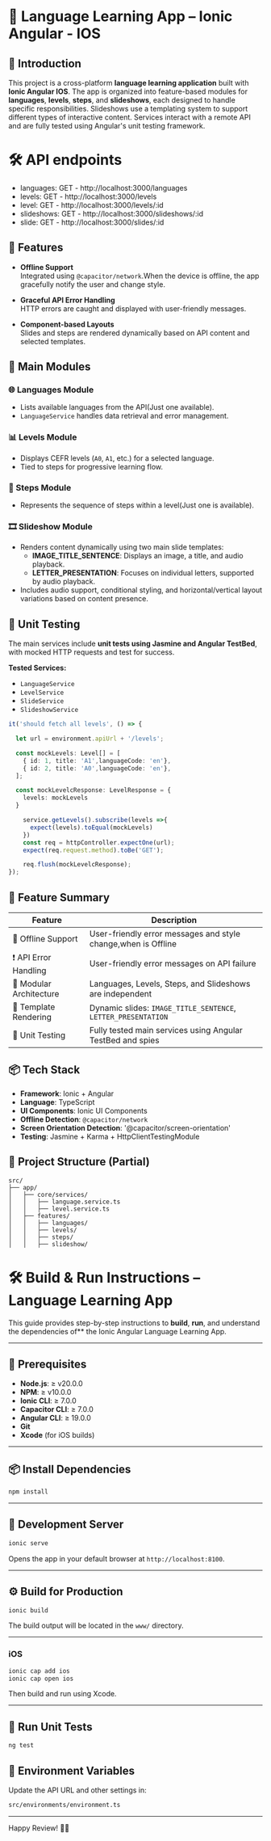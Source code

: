# 📘 Language Learning App – Ionic Angular - IOS

## 🚀 Introduction

This project is a cross-platform **language learning application** built with **Ionic Angular IOS**.
The app is organized into feature-based modules for **languages**, **levels**, **steps**, and **slideshows**, each designed to handle specific responsibilities. Slideshows use a templating system to support different types of interactive content. Services interact with a remote API and are fully tested using Angular's unit testing framework.

# 🛠️ API endpoints

- languages: GET - http://localhost:3000/languages
- levels: GET - http://localhost:3000/levels
- level: GET - http://localhost:3000/levels/:id
- slideshows: GET - http://localhost:3000/slideshows/:id
- slide: GET - http://localhost:3000/slides/:id

## 🔧 Features

- **Offline Support**  
  Integrated using `@capacitor/network`.When the device is offline, the app gracefully notify the user and change style.

- **Graceful API Error Handling**  
  HTTP errors are caught and displayed with user-friendly messages. 

- **Component-based Layouts**  
  Slides and steps are rendered dynamically based on API content and selected templates.

## 🧩 Main Modules

### 🌐 Languages Module
- Lists available languages from the API(Just one available).
- `LanguageService` handles data retrieval and error management.

### 📊 Levels Module
- Displays CEFR levels (`A0`, `A1`, etc.) for a selected language.
- Tied to steps for progressive learning flow.

### 🧱 Steps Module
- Represents the sequence of steps within a level(Just one is available).

### 🎞️ Slideshow Module
- Renders content dynamically using two main slide templates:
  - **IMAGE_TITLE_SENTENCE**: Displays an image, a title, and audio playback.
  - **LETTER_PRESENTATION**: Focuses on individual letters, supported by audio playback.
- Includes audio support, conditional styling, and horizontal/vertical layout variations based on content presence.

## 🧪 Unit Testing
The main services include **unit tests using Jasmine and Angular TestBed**, with mocked HTTP requests and test for success.

**Tested Services:**
- `LanguageService`
- `LevelService`
- `SlideService`
- `SlideshowService`

```ts
it('should fetch all levels', () => {

  let url = environment.apiUrl + '/levels';

  const mockLevels: Level[] = [
    { id: 1, title: 'A1',languageCode: 'en'},
    { id: 2, title: 'A0',languageCode: 'en'},
  ];

  const mockLevelcResponse: LevelResponse = {
    levels: mockLevels
  }

    service.getLevels().subscribe(levels =>{
      expect(levels).toEqual(mockLevels)
    })
    const req = httpController.expectOne(url);
    expect(req.request.method).toBe('GET');

    req.flush(mockLevelcResponse);
});
```

## 🌟 Feature Summary

| Feature                   | Description                                                  |
|---------------------------|--------------------------------------------------------------|
| 🔌 Offline Support        |  User-friendly error messages and style change,when is Offline|
| ❗ API Error Handling     | User-friendly error messages on API failure                 |
| 🧱 Modular Architecture   | Languages, Levels, Steps, and Slideshows are independent    |
| 🎨 Template Rendering     | Dynamic slides: `IMAGE_TITLE_SENTENCE`, `LETTER_PRESENTATION` |
| 🧪 Unit Testing           | Fully tested main services using Angular TestBed and spies    |

## 📦 Tech Stack

- **Framework**: Ionic + Angular
- **Language**: TypeScript
- **UI Components**: Ionic UI Components
- **Offline Detection**: `@capacitor/network`
- **Screen Orientation Detection**: '@capacitor/screen-orientation'
- **Testing**: Jasmine + Karma + HttpClientTestingModule

## 📂 Project Structure (Partial)

```
src/
├── app/
│   ├── core/services/
│   │   ├── language.service.ts
│   │   ├── level.service.ts
│   ├── features/
│   │   ├── languages/
│   │   ├── levels/
│   │   ├── steps/
│   │   ├── slideshow/
```

# 🛠️ Build & Run Instructions – Language Learning App

This guide provides step-by-step instructions to **build**, **run**, and understand the dependencies of** the Ionic Angular Language Learning App.

---

## 🚀 Prerequisites

- **Node.js**: ≥ v20.0.0
- **NPM**: ≥ v10.0.0
- **Ionic CLI**: ≥ 7.0.0
- **Capacitor CLI**: ≥ 7.0.0
- **Angular CLI**: ≥ 19.0.0
- **Git**
- **Xcode** (for iOS builds)

---

## 📦 Install Dependencies

```bash
npm install
```

---

## 🔧 Development Server

```bash
ionic serve
```

Opens the app in your default browser at `http://localhost:8100`.

---

## ⚙️ Build for Production

```bash
ionic build
```

The build output will be located in the `www/` directory.

---

### iOS

```bash
ionic cap add ios
ionic cap open ios
```

Then build and run using Xcode.

---

## 🧪 Run Unit Tests

```bash
ng test
```

## 💬 Environment Variables

Update the API URL and other settings in:

```bash
src/environments/environment.ts
```

---

Happy Review! 📘✨


